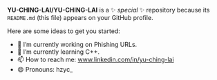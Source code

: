 **YU-CHING-LAI/YU-CHING-LAI** is a ✨ _special_ ✨ repository because its `README.md` (this file) appears on your GitHub profile.

Here are some ideas to get you started:

- 🔭 I’m currently working on Phishing URLs.
- 🌱 I’m currently learning C++.
- 📫 How to reach me: www.linkedin.com/in/yu-ching-lai
- 😄 Pronouns: hzyc_

<!-- 
- 👯 I’m looking to collaborate on ...
- 🤔 I’m looking for help with ...
- 💬 Ask me about ...
- ⚡ Fun fact: ...
-->
